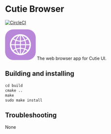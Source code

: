 # Cutie Browser

[![CircleCI](https://dl.circleci.com/status-badge/img/gh/cutie-shell/cutie-browser/tree/droidian.svg?style=svg)](https://dl.circleci.com/status-badge/redirect/gh/cutie-shell/cutie-browser/tree/droidian)

<img src="cutie-browser.svg" width="100px">
The web browser app for Cutie UI.

## Building and installing

```mkdir build
cd build
cmake ..
make
sudo make install
```

## Troubleshooting
None
